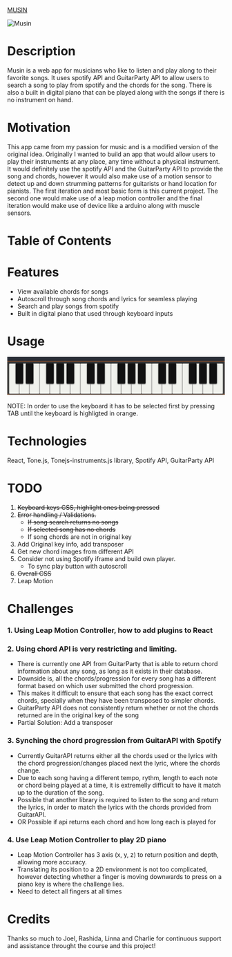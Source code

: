 [MUSIN](https://victorzw895.github.io/musin/)

![Musin](./public/Musing.jpg "Musin")

# Description

Musin is a web app for musicians who like to listen and play along to their favorite songs. It uses spotify API and GuitarParty API to allow users to search a song to play from spotify and the chords for the song.
There is also a built in digital piano that can be played along with the songs if there is no instrument on hand.

# Motivation

This app came from my passion for music and is a modified version of the original idea. Originally I wanted to build an app that would allow users to play their instruments at any place, any time without a physical instrument.
It would definitely use the spotify API and the GuitarParty API to provide the song and chords, however it would also make use of a motion sensor to detect up and down strumming patterns for guitarists or hand location for pianists.
The first iteration and most basic form is this current project. The second one would make use of a leap motion controller and the final iteration would make use of device like a arduino along with muscle sensors.

# Table of Contents

# Features

- View available chords for songs
- Autoscroll through song chords and lyrics for seamless playing
- Search and play songs from spotify
- Built in digital piano that used through keyboard inputs

# Usage

![Select keyboard](./public/highlighted-piano.jpg "Select Keyboard")

NOTE: In order to use the keyboard it has to be selected first by pressing TAB until the keyboard is highligted in orange.

# Technologies

React, Tone.js, Tonejs-instruments.js library, Spotify API, GuitarParty API

# TODO

1. ~~Keyboard keys CSS, highlight ones being pressed~~
2. ~~Error handling / Validations.~~
   - ~~If song search returns no songs~~
   - ~~If selected song has no chords~~
   - If song chords are not in original key
3. Add Original key info, add transposer
4. Get new chord images from different API
5. Consider not using Spotify iframe and build own player.
   - To sync play button with autoscroll
6. ~~Overall CSS~~
7. Leap Motion

# Challenges

### 1. Using Leap Motion Controller, how to add plugins to React

### 2. Using chord API is very restricting and limiting.

- There is currently one API from GuitarParty that is able to return chord information about any song, as long as it exists in their database.
- Downside is, all the chords/progression for every song has a different format based on which user submitted the chord progression.
- This makes it difficult to ensure that each song has the exact correct chords, specially when they have been transposed to simpler chords.
- GuitarParty API does not consistently return whether or not the chords returned are in the original key of the song
- Partial Solution: Add a transposer

### 3. Synching the chord progression from GuitarAPI with Spotify

- Currently GuitarAPI returns either all the chords used or the lyrics with the chord progression/changes placed next the lyric, where the chords change.
- Due to each song having a different tempo, rythm, length to each note or chord being played at a time, it is extremelly difficult to have it match up to the duration of the song.
- Possible that another library is required to listen to the song and return the lyrics, in order to match the lyrics with the chords provided from GuitarAPI.
- OR Possible if api returns each chord and how long each is played for

### 4. Use Leap Motion Controller to play 2D piano

- Leap Motion Controller has 3 axis (x, y, z) to return position and depth, allowing more accuracy.
- Translating its position to a 2D environment is not too complicated, however detecting whether a finger is moving downwards to press on a piano key is where the challenge lies.
- Need to detect all fingers at all times

# Credits

Thanks so much to Joel, Rashida, Linna and Charlie for continuous support and assistance throught the course and this project!
